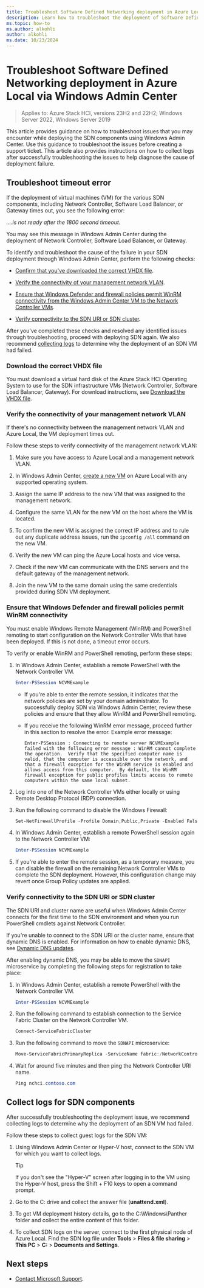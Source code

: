 ```yaml
---
title: Troubleshoot Software Defined Networking deployment in Azure Local, version 23H2 via Windows Admin Center
description: Learn how to troubleshoot the deployment of Software Defined Networking (SDN) in Azure Local, version 23H2 via Windows Admin Center.
ms.topic: how-to
ms.author: alkohli
author: alkohli
ms.date: 10/23/2024
---
```


# Troubleshoot Software Defined Networking deployment in Azure Local via Windows Admin Center

> Applies to: Azure Stack HCI, versions 23H2 and 22H2; Windows Server 2022, Windows Server 2019

This article provides guidance on how to troubleshoot issues that you may encounter while deploying the SDN components using Windows Admin Center. Use this guidance to troubleshoot the issues before creating a support ticket. This article also provides instructions on how to collect logs after successfully troubleshooting the issues to help diagnose the cause of deployment failure.

## Troubleshoot timeout error

If the deployment of virtual machines (VM) for the various SDN components, including Network Controller, Software Load Balancer, or Gateway times out, you see the following error:

*....is not ready after the 1800 second timeout.*

You may see this message in Windows Admin Center during the deployment of Network Controller, Software Load Balancer, or Gateway.

To identify and troubleshoot the cause of the failure in your SDN deployment through Windows Admin Center, perform the following checks:

- [Confirm that you've downloaded the correct VHDX file](#download-the-correct-vhdx-file).

- [Verify the connectivity of your management network VLAN](#verify-the-connectivity-of-your-management-network-vlan).

- [Ensure that Windows Defender and firewall policies permit WinRM connectivity from the Windows Admin Center VM to the Network Controller VMs](#ensure-that-windows-defender-and-firewall-policies-permit-winrm-connectivity).

- [Verify connectivity to the SDN URI or SDN cluster](#verify-connectivity-to-the-sdn-uri-or-sdn-cluster).

After you've completed these checks and resolved any identified issues through troubleshooting, proceed with deploying SDN again. We also recommend [collecting logs](#collect-logs-for-sdn-components) to determine why the deployment of an SDN VM had failed.

### Download the correct VHDX file

You must download a virtual hard disk of the Azure Stack HCI Operating System to use for the SDN infrastructure VMs (Network Controller, Software Load Balancer, Gateway). For download instructions, see [Download the VHDX file](../deploy/sdn-wizard-23h2.md#download-the-vhdx-file).

### Verify the connectivity of your management network VLAN

If there's no connectivity between the management network VLAN and Azure Local, the VM deployment times out.

Follow these steps to verify connectivity of the management network VLAN:

1. Make sure you have access to Azure Local and a management network VLAN.

1. In Windows Admin Center, [create a new VM](./vm.md#create-a-new-vm) on Azure Local with any supported operating system.

1. Assign the same IP address to the new VM that was assigned to the management network.

1. Configure the same VLAN for the new VM on the host where the VM is located.

1. To confirm the new VM is assigned the correct IP address and to rule out any duplicate address issues, run the `ipconfig /all` command on the new VM.

1. Verify the new VM can ping the Azure Local hosts and vice versa.

1. Check if the new VM can communicate with the DNS servers and the default gateway of the management network.

1. Join the new VM to the same domain using the same credentials provided during SDN VM deployment.

### Ensure that Windows Defender and firewall policies permit WinRM connectivity

You must enable Windows Remote Management (WinRM) and PowerShell remoting to start configuration on the Network Controller VMs that have been deployed. If this is not done, a timeout error occurs.

To verify or enable WinRM and PowerShell remoting, perform these steps:

1. In Windows Admin Center, establish a remote PowerShell with the Network Controller VM.
    
    ```powershell
    Enter-PSSession NCVMExample
    ```

    -  If you're able to enter the remote session, it indicates that the network policies are set by your domain administrator. To successfully deploy SDN via Windows Admin Center, review these policies and ensure that they allow WinRM and PowerShell remoting.
    
    - If you receive the following WinRM error message, proceed further in this section to resolve the error. Example error message:

       `Enter-PSSession : Connecting to remote server NCVMExample failed with the following error message : WinRM cannot complete the operation.  Verify that the specified computer name is valid, that the computer is accessible over the network, and that a firewall exception for the WinRM service is enabled and allows access from this computer.  By default, the WinRM firewall exception for public profiles limits access to remote computers within the same local subnet.`

1. Log into one of the Network Controller VMs either locally or using Remote Desktop Protocol (RDP) connection.

1. Run the following command to disable the Windows Firewall:

    ```powershell
    Set-NetFirewallProfile -Profile Domain,Public,Private -Enabled False
    ```

1. In Windows Admin Center, establish a remote PowerShell session again to the Network Controller VM:

    ```powershell
    Enter-PSSession NCVMExample
    ```

1. If you're able to enter the remote session, as a temporary measure, you can disable the firewall on the remaining Network Controller VMs to complete the SDN deployment. However, this configuration change may revert once Group Policy updates are applied.

### Verify connectivity to the SDN URI or SDN cluster

The SDN URI and cluster name are useful when Windows Admin Center connects for the first time to the SDN environment and when you run PowerShell cmdlets against Network Controller.

If you're unable to connect to the SDN URI or the cluster name, ensure that dynamic DNS is enabled. For information on how to enable dynamic DNS, see [Dynamic DNS updates](../concepts/network-controller.md#dynamic-dns-updates).

After enabling dynamic DNS, you may be able to move the `SDNAPI` microservice by completing the following steps for registration to take place:

1. In Windows Admin Center, establish a remote PowerShell with the Network Controller VM.

    ```powershell
    Enter-PSSession NCVMExample
    ```

1. Run the following command to establish connection to the Service Fabric Cluster on the Network Controller VM.

    ```powershell
    Connect-ServiceFabricCluster
    ```

1. Run the following command to move the `SDNAPI` microservice:

    ```powershell
    Move-ServiceFabricPrimaryReplica -ServiceName fabric:/NetworkController/ApiService
    ```

1. Wait for around five minutes and then ping the Network Controller URI name.

    ```powershell
    Ping nchci.contoso.com
    ```

## Collect logs for SDN components

After successfully troubleshooting the deployment issue, we recommend collecting logs to determine why the deployment of an SDN VM had failed.

Follow these steps to collect guest logs for the SDN VM:

1. Using Windows Admin Center or Hyper-V host, connect to the SDN VM for which you want to collect logs.

    > [!TIP]
    > If you don't see the "Hyper-V" screen after logging in to the VM using the Hyper-V host, press the Shift + F10 keys to open a command prompt.

1. Go to the C: drive and collect the answer file (**unattend.xml**).

1. To get VM deployment history details, go to the C:\Windows\Panther folder and collect the entire content of this folder.

1. To collect SDN logs on the server, connect to the first physical node of Azure Local. Find the SDN log file under **Tools** > **Files & file sharing** > **This PC** > **C:** > **Documents and Settings**.

## Next steps

- [Contact Microsoft Support](get-support.md).
